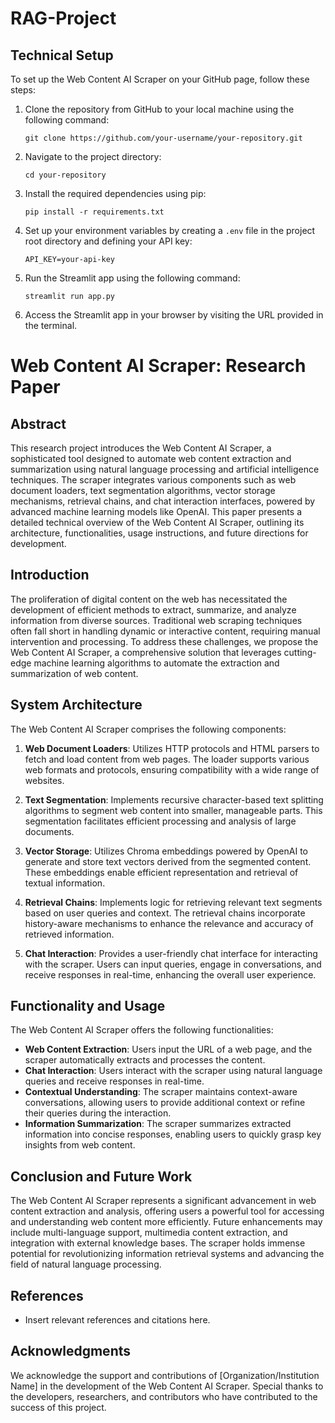 # RAG-Project

## Technical Setup

To set up the Web Content AI Scraper on your GitHub page, follow these steps:

1. Clone the repository from GitHub to your local machine using the following command:
   ```
   git clone https://github.com/your-username/your-repository.git
   ```

2. Navigate to the project directory:
   ```
   cd your-repository
   ```

3. Install the required dependencies using pip:
   ```
   pip install -r requirements.txt
   ```

4. Set up your environment variables by creating a `.env` file in the project root directory and defining your API key:
   ```
   API_KEY=your-api-key
   ```

5. Run the Streamlit app using the following command:
   ```
   streamlit run app.py
   ```

6. Access the Streamlit app in your browser by visiting the URL provided in the terminal.

# Web Content AI Scraper: Research Paper

## Abstract

This research project introduces the Web Content AI Scraper, a sophisticated tool designed to automate web content extraction and summarization using natural language processing and artificial intelligence techniques. The scraper integrates various components such as web document loaders, text segmentation algorithms, vector storage mechanisms, retrieval chains, and chat interaction interfaces, powered by advanced machine learning models like OpenAI. This paper presents a detailed technical overview of the Web Content AI Scraper, outlining its architecture, functionalities, usage instructions, and future directions for development.

## Introduction

The proliferation of digital content on the web has necessitated the development of efficient methods to extract, summarize, and analyze information from diverse sources. Traditional web scraping techniques often fall short in handling dynamic or interactive content, requiring manual intervention and processing. To address these challenges, we propose the Web Content AI Scraper, a comprehensive solution that leverages cutting-edge machine learning algorithms to automate the extraction and summarization of web content.

## System Architecture

The Web Content AI Scraper comprises the following components:

1. **Web Document Loaders**: Utilizes HTTP protocols and HTML parsers to fetch and load content from web pages. The loader supports various web formats and protocols, ensuring compatibility with a wide range of websites.

2. **Text Segmentation**: Implements recursive character-based text splitting algorithms to segment web content into smaller, manageable parts. This segmentation facilitates efficient processing and analysis of large documents.

3. **Vector Storage**: Utilizes Chroma embeddings powered by OpenAI to generate and store text vectors derived from the segmented content. These embeddings enable efficient representation and retrieval of textual information.

4. **Retrieval Chains**: Implements logic for retrieving relevant text segments based on user queries and context. The retrieval chains incorporate history-aware mechanisms to enhance the relevance and accuracy of retrieved information.

5. **Chat Interaction**: Provides a user-friendly chat interface for interacting with the scraper. Users can input queries, engage in conversations, and receive responses in real-time, enhancing the overall user experience.

## Functionality and Usage

The Web Content AI Scraper offers the following functionalities:

- **Web Content Extraction**: Users input the URL of a web page, and the scraper automatically extracts and processes the content.
- **Chat Interaction**: Users interact with the scraper using natural language queries and receive responses in real-time.
- **Contextual Understanding**: The scraper maintains context-aware conversations, allowing users to provide additional context or refine their queries during the interaction.
- **Information Summarization**: The scraper summarizes extracted information into concise responses, enabling users to quickly grasp key insights from web content.

## Conclusion and Future Work

The Web Content AI Scraper represents a significant advancement in web content extraction and analysis, offering users a powerful tool for accessing and understanding web content more efficiently. Future enhancements may include multi-language support, multimedia content extraction, and integration with external knowledge bases. The scraper holds immense potential for revolutionizing information retrieval systems and advancing the field of natural language processing.

## References

- Insert relevant references and citations here.

## Acknowledgments

We acknowledge the support and contributions of [Organization/Institution Name] in the development of the Web Content AI Scraper. Special thanks to the developers, researchers, and contributors who have contributed to the success of this project.